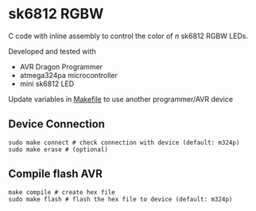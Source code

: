 # sk6812 RGBW 

C code with inline assembly to control the color of *n* sk6812 RGBW LEDs.

Developed and tested with
* AVR Dragon Programmer
* atmega324pa microcontroller
* mini sk6812 LED

Update variables in [Makefile](./Makefile) to use another programmer/AVR device

## Device Connection
```
sudo make connect # check connection with device (default: m324p)
sudo make erase # (optional)
```

## Compile flash AVR
```
make compile # create hex file
sudo make flash # flash the hex file to device (default: m324p)
```
